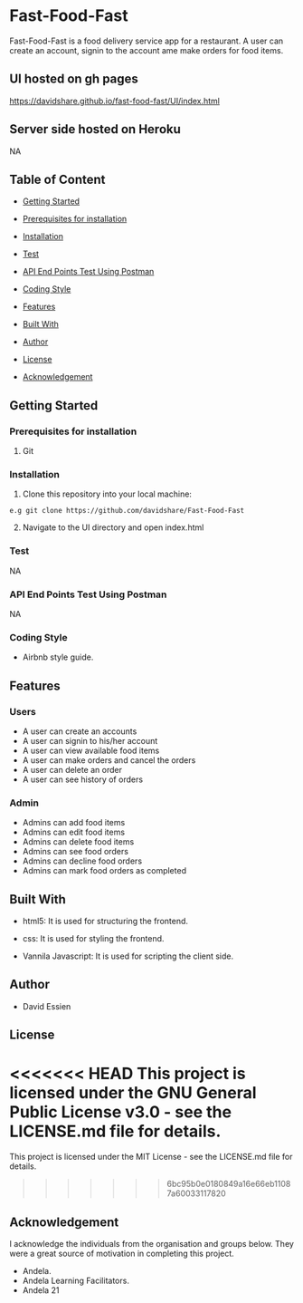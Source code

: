 # Fast-Food-Fast

Fast-Food-Fast is a food delivery service app for a restaurant. A user can create an account, signin to the account ame make orders for food items.

## UI hosted on gh pages
https://davidshare.github.io/fast-food-fast/UI/index.html

## Server side hosted on Heroku
NA

## Table of Content
 * [Getting Started](#getting-started)

 * [Prerequisites for installation](#Prerequisites)
 
 * [Installation](#installation)

 * [Test](#test)
 
 * [ API End Points Test Using Postman](#api-end-points)

 * [Coding Style](#coding-style)
 
 * [Features](#features)
 
 * [Built With](#built-with)
 
 * [Author](#author)

 * [License](#lincense)

 * [Acknowledgement](#acknowledgement)

## Getting Started


### Prerequisites for installation
1. Git


### Installation
1. Clone this repository into your local machine:
```
e.g git clone https://github.com/davidshare/Fast-Food-Fast
```
2. Navigate to the UI directory and open index.html

### Test
NA

### API End Points Test Using Postman

NA

### Coding Style
* Airbnb style guide. 

## Features

### Users
 * A user can create an accounts
 * A user can signin to his/her account
 * A user can view available food items
 * A user can make orders and cancel the orders
 * A user can delete an order
 * A user can see history of orders

 ### Admin
 * Admins can add food items
 * Admins can edit food items
 * Admins can delete food items
 * Admins can see food orders
 * Admins can decline food orders
 * Admins can mark food orders as completed
 

## Built With

* html5: It is used for structuring the frontend.

* css: It is used for styling the frontend.

* Vannila Javascript: It is used for scripting the client side.


## Author
* David Essien

## License
<<<<<<< HEAD
This project is licensed under the GNU General Public License v3.0 - see the LICENSE.md file for details.
=======
This project is licensed under the MIT License - see the LICENSE.md file for details.
>>>>>>> 6bc95b0e0180849a16e66eb11087a60033117820

## Acknowledgement
I acknowledge the individuals from the organisation and groups below. They were a great source of motivation in completing this project.
* Andela.
* Andela Learning Facilitators.
* Andela 21
